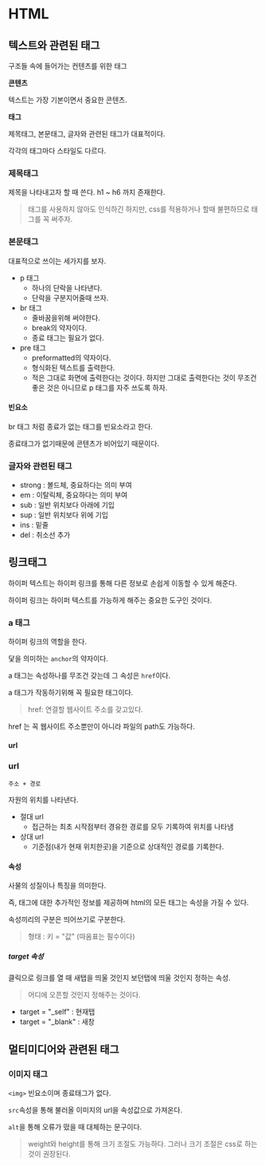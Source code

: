 # HTML

## 텍스트와 관련된 태그

구조들 속에 들어가는 컨텐츠를 위한 태그

__콘텐츠__

텍스트는 가장 기본이면서 중요한 콘텐츠.

__태그__

제목태그, 본문태그, 글자와 관련된 태그가 대표적이다.

각각의 태그마다 스타일도 다르다.

### 제목태그

제목을 나타내고자 할 때 쓴다. h1 ~ h6 까지 존재한다.

> 태그를 사용하지 않아도 인식하긴 하지만, css를 적용하거나 할때 불편하므로 태그를 꼭 써주자.

### 본문태그

대표적으로 쓰이는 세가지를 보자.

- p 태그
  - 하나의 단락을 나타낸다.
  - 단락을 구분지어줄때 쓰자.
- br 태그
  - 줄바꿈을위해 써야한다.
  - break의 약자이다.
  - 종료 태그는 필요가 없다.
- pre 태그
  - preformatted의 약자이다.
  - 형식화된 텍스트를 출력한다.
  - 적은 그대로 화면에 출력한다는 것이다. 하지만 그대로 출력한다는 것이 무조건 좋은 것은 아니므로 p 태그를 자주 쓰도록 하자.

#### 빈요소

br 태그 처럼 종료가 없는 태그를 빈요소라고 한다.

종료태그가 없기때문에 콘텐츠가 비어있기 때문이다.

### 글자와 관련된 태그

- strong : 볼드체, 중요하다는 의미 부여
- em : 이탈릭체, 중요하다는 의미 부여
- sub : 일반 위치보다 아래에 기입
- sup :  일반 위치보다 위에 기입
- ins : 밑줄
- del : 취소선 추가

## 링크태그

하이퍼 텍스트는 하이퍼 링크를 통해 다른 정보로 손쉽게 이동할 수 있게 해준다.

하이퍼 링크는 하이퍼 텍스트를 가능하게 해주는 중요한 도구인 것이다.

### a 태그

하이퍼 링크의 역할을 한다. 

닻을 의미하는 `anchor`의 약자이다.

a 태그는 속성하나를 무조건 갖는데 그 속성은 `href`이다.

a 태그가 작동하기위해 꼭 필요한 태그이다. 

> href: 연결할 웹사이트 주소를 갖고있다.

href 는 꼭 웹사이트 주소뿐만이 아니라 파일의 path도 가능하다. 

#### url

### url

`주소 + 경로`

자원의 위치를 나타낸다.

- 절대 url
  - 접근하는 최초 시작점부터 경유한 경로를 모두 기록하여 위치를 나타냄
- 상대 url
  - 기준점(내가 현재 위치한곳)을 기준으로 상대적인 경로를 기록한다.

#### 속성

사물의 성질이나 특징을 의미한다.

즉, 태그에 대한 추가적인 정보를 제공하며 html의 모든 태그는 속성을 가질 수 있다.

속성끼리의 구분은 띄어쓰기로 구분한다. 

> 형태 : 키 = "값" (따옴표는 필수이다)

##### target 속성

클릭으로 링크를 열 때 새탭을 띄울 것인지 보던탭에 띄울 것인지 정하는 속성.

> 어디에 오픈할 것인지 정해주는 것이다.

- target = "_self" : 현재탭
- target = "_blank" : 새창

## 멀티미디어와 관련된 태그

### 이미지 태그

`<img>` 빈요소이며 종료태그가 없다. 

`src`속성을 통해 불러올 이미지의 url을 속성값으로 가져온다. 

`alt`을 통해 오류가 떴을 때 대체하는 문구이다. 

> weight와 height를 통해 크기 조절도 가능하다. 그러나 크기 조절은 css로 하는 것이 권장된다.
